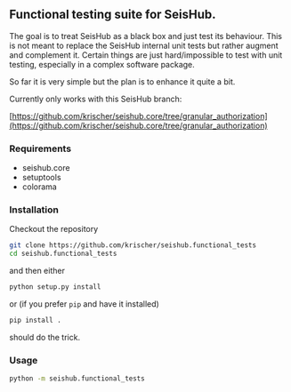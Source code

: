 ## Functional testing suite for SeisHub.

The goal is to treat SeisHub as a black box and just test its behaviour. This
is not meant to replace the SeisHub internal unit tests but rather augment and
complement it. Certain things are just hard/impossible to test with unit
testing, especially in a complex software package.

So far it is very simple but the plan is to enhance it quite a bit.

Currently only works with this SeisHub branch:

[https://github.com/krischer/seishub.core/tree/granular_authorization](https://github.com/krischer/seishub.core/tree/granular_authorization)

### Requirements

* seishub.core
* setuptools
* colorama

### Installation

Checkout the repository

```bash
git clone https://github.com/krischer/seishub.functional_tests
cd seishub.functional_tests
```

and then either

```bash
python setup.py install
```

or (if you prefer `pip` and have it installed)

```bash
pip install .
```

should do the trick.

### Usage

```bash
python -m seishub.functional_tests
````

